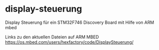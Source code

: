 # display-steuerung
Display Steuerung für ein STM32F746 Discovery Board mit Hilfe von ARM mbed

Links zu den aktuellen Dateien auf ARM MBED
https://os.mbed.com/users/hexfactory/code/DisplaySteuerung/

